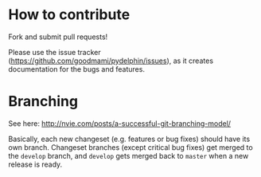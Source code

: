 # How to contribute

Fork and submit pull requests!

Please use the issue tracker
(https://github.com/goodmami/pydelphin/issues), as it creates
documentation for the bugs and features.

# Branching

See here: http://nvie.com/posts/a-successful-git-branching-model/

Basically, each new changeset (e.g. features or bug fixes) should have
its own branch. Changeset branches (except critical bug fixes) get
merged to the `develop` branch, and `develop` gets merged back to
`master` when a new release is ready.